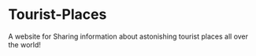 # Tourist-Places
A website for Sharing information about astonishing tourist places all over the world!
